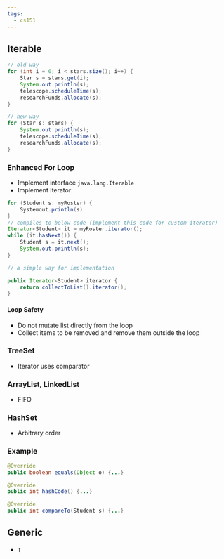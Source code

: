 ```yaml
---
tags:
  - cs151
---
```

## Iterable
```java
// old way
for (int i = 0; i < stars.size(); i++) {
	Star s = stars.get(i);
	System.out.println(s);
	telescope.scheduleTime(s);
	researchFunds.allocate(s);
}

// new way
for (Star s: stars) {
	System.out.println(s);
	telescope.scheduleTime(s);
	researchFunds.allocate(s);
}
```
### Enhanced For Loop
* Implement interface `java.lang.Iterable`
* Implement Iterator
```java
for (Student s: myRoster) {
	Systemout.println(s)
}
// compiles to below code (implement this code for custom iterator)
Iterator<Student> it = myRoster.iterator();
while (it.hasNext()) {
	Student s = it.next();
	System.out.println(s);
}

// a simple way for implementation

public Iterator<Student> iterator {
	return collectToList().iterator();
}
```
#### Loop Safety
* Do not mutate list directly from the loop
* Collect items to be removed and remove them outside the loop
### TreeSet
* Iterator uses comparator
### ArrayList, LinkedList
* FIFO
### HashSet
* Arbitrary order
### Example
```java
@Override
public boolean equals(Object o) {...}

@Override
public int hashCode() {...}

@Override
public int compareTo(Student s) {...}
```
## Generic
* `T`